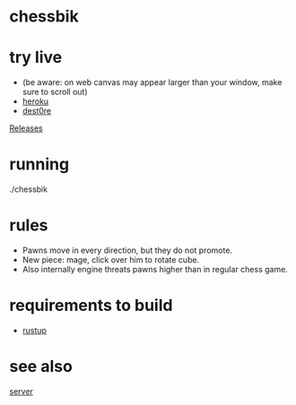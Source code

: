 # chessbik

# try live
- (be aware: on web canvas may appear larger than your window, make sure to scroll out)
- [heroku](https://chessbik.herokuapp.com)
- [dest0re](https://not.dest0re.ru/necromfox/)

[Releases](https://github.com/necromfox/chessbik/releases)

# running
./chessbik

# rules
- Pawns move in every direction, but they do not promote.
- New piece: mage, click over him to rotate cube.
- Also internally engine threats pawns higher than in regular chess game.

# requirements to build
- [rustup](https://www.rust-lang.org/tools/install)

# see also
[server](https://github.com/necromfox/chessbik-server)
